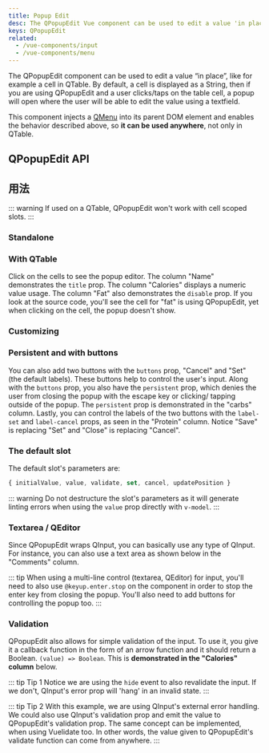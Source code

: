 ```yaml
---
title: Popup Edit
desc: The QPopupEdit Vue component can be used to edit a value 'in place', like for example on a cell in QTable.
keys: QPopupEdit
related:
  - /vue-components/input
  - /vue-components/menu
---
```


The QPopupEdit component can be used to edit a value “in place”, like for example a cell in QTable. By default, a cell is displayed as a String, then if you are using QPopupEdit and a user clicks/taps on the table cell, a popup will open where the user will be able to edit the value using a textfield.

This component injects a [QMenu](/vue-components/menu) into its parent DOM element and enables the behavior described above, so **it can be used anywhere**, not only in QTable.

## QPopupEdit API

<doc-api file="QPopupEdit" />

## 用法

::: warning
If used on a QTable, QPopupEdit won't work with cell scoped slots.
:::

### Standalone

<doc-example title="Click on text" file="QPopupEdit/Standalone" />

### With QTable
Click on the cells to see the popup editor. The column "Name" demonstrates the `title` prop. The column "Calories" displays a numeric value usage. The column "Fat" also demonstrates the `disable` prop. If you look at the source code, you'll see the cell for "fat" is using QPopupEdit, yet when clicking on the cell, the popup doesn't show.

<doc-example title="Edit first columns" file="QPopupEdit/WithTable" />

### Customizing

<doc-example title="Customizing QPopupEdit" file="QPopupEdit/Customizing" />

### Persistent and with buttons
You can also add two buttons with the `buttons` prop, "Cancel" and "Set" (the default labels). These buttons help to control the user's input. Along with the `buttons` prop, you also have the `persistent` prop, which denies the user from closing the popup with the escape key or clicking/ tapping outside of the popup. The `persistent` prop is demonstrated in the "carbs" column. Lastly, you can control the labels of the two buttons with the `label-set` and `label-cancel` props, as seen in the "Protein" column. Notice "Save" is replacing "Set" and "Close" is replacing "Cancel".

<doc-example title="Persistent edit, and with buttons" file="QPopupEdit/WithButtons" />

### The default slot
The default slot's parameters are:

```js
{ initialValue, value, validate, set, cancel, updatePosition }
```

::: warning
Do not destructure the slot's parameters as it will generate linting errors when using the `value` prop directly with `v-model`.
:::

<doc-example title="Default slot parameters" file="QPopupEdit/DefaultSlotParameters" />

### Textarea / QEditor
Since QPopupEdit wraps QInput, you can basically use any type of QInput. For instance, you can also use a text area as shown below in the "Comments" column.

::: tip
When using a multi-line control (textarea, QEditor) for input, you'll need to also use `@keyup.enter.stop` on the component in order to stop the enter key from closing the popup. You'll also need to add buttons for controlling the popup too.
:::

<doc-example title="QInput textarea" file="QPopupEdit/TextArea" />

<doc-example title="QEditor" file="QPopupEdit/PopupWithEditor" />

### Validation
QPopupEdit also allows for simple validation of the input. To use it, you give it a callback function in the form of an arrow function and it should return a Boolean. `(value) => Boolean`. This is **demonstrated in the "Calories" column** below.

::: tip Tip 1
Notice we are using the `hide` event to also revalidate the input. If we don't, QInput's error prop will 'hang' in an invalid state.
:::

::: tip Tip 2
With this example, we are using QInput's external error handling. We could also use QInput's validation prop and emit the value to QPopupEdit's validation prop. The same concept can be implemented, when using Vuelidate too. In other words, the value given to QPopupEdit's validate function can come from anywhere.
:::

<doc-example title="Edit with validation" file="QPopupEdit/WithValidation" />
